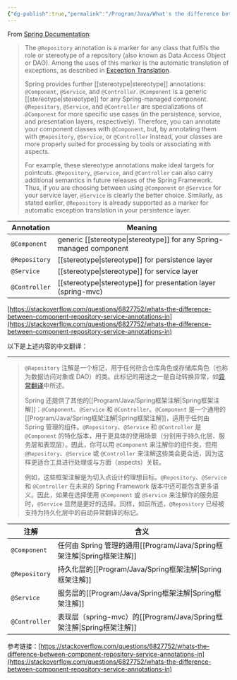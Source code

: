 ```yaml
---
{"dg-publish":true,"permalink":"/Program/Java/What's the difference between @Component, @Repository & @Service annotations in Spring/","noteIcon":"","created":"2024-05-22T16:17:54.146+08:00"}
---
```


From [Spring Documentation](https://docs.spring.io/spring-framework/docs/current/spring-framework-reference/core.html#beans-stereotype-annotations):


> The `@Repository` annotation is a marker for any class that fulfils the role or stereotype of a repository (also known as Data Access Object or DAO). Among the uses of this marker is the automatic translation of exceptions, as described in [Exception Translation](https://docs.spring.io/spring-framework/docs/current/spring-framework-reference/data-access.html#orm-exception-translation).
>
> Spring provides further [[stereotype\|stereotype]]  annotations: `@Component`, `@Service`, and `@Controller`. `@Component` is a generic [[stereotype\|stereotype]] for any Spring-managed component. `@Repository`, `@Service`, and `@Controller` are specializations of `@Component` for more specific use cases (in the persistence, service, and presentation layers, respectively). Therefore, you can annotate your component classes with `@Component`, but, by annotating them with `@Repository`, `@Service`, or `@Controller` instead, your classes are more properly suited for processing by tools or associating with aspects.
>
> For example, these stereotype annotations make ideal targets for pointcuts. `@Repository`, `@Service`, and `@Controller` can also carry additional semantics in future releases of the Spring Framework. Thus, if you are choosing between using `@Component` or `@Service` for your service layer, `@Service` is clearly the better choice. Similarly, as stated earlier, `@Repository` is already supported as a marker for automatic exception translation in your persistence layer.

| Annotation    | Meaning                                             |
| ------------- | --------------------------------------------------- |
| `@Component`  | generic [[stereotype\|stereotype]] for any Spring-managed component |
| `@Repository` |  [[stereotype\|stereotype]]  for persistence layer                    |
| `@Service`    |  [[stereotype\|stereotype]]  for service layer                        |
| `@Controller` |  [[stereotype\|stereotype]]  for presentation layer (spring-mvc)      |

 [https://stackoverflow.com/questions/6827752/whats-the-difference-between-component-repository-service-annotations-in](https://stackoverflow.com/questions/6827752/whats-the-difference-between-component-repository-service-annotations-in)


以下是上述内容的中文翻译：

---

> `@Repository` 注解是一个标记，用于任何符合仓库角色或存储库角色（也称为数据访问对象或 DAO）的类。此标记的用途之一是自动转换异常，如[异常翻译](https://docs.spring.io/spring-framework/docs/current/spring-framework-reference/data-access.html#orm-exception-translation)中所述。
> 
> Spring 还提供了其他的[[Program/Java/Spring框架注解\|Spring框架注解]]：`@Component`、`@Service` 和 `@Controller`。`@Component` 是一个通用的[[Program/Java/Spring框架注解\|Spring框架注解]]，适用于任何由 Spring 管理的组件。`@Repository`、`@Service` 和 `@Controller` 是 `@Component` 的特化版本，用于更具体的使用场景（分别用于持久化层、服务层和表现层）。因此，你可以用 `@Component` 来注解你的组件类，但用 `@Repository`、`@Service` 或 `@Controller` 来注解这些类会更合适，因为这样更适合工具进行处理或与方面（aspects）关联。
> 
> 例如，这些框架注解是为切入点设计的理想目标。`@Repository`、`@Service` 和 `@Controller` 在未来的 Spring Framework 版本中还可能包含更多语义。因此，如果在选择使用 `@Component` 或 `@Service` 来注解你的服务层时，`@Service` 显然是更好的选择。同样，如前所述，`@Repository` 已经被支持为持久化层中的自动异常翻译的标记。

| 注解          | 含义                                               |
| ------------- | --------------------------------------------------- |
| `@Component`  | 任何由 Spring 管理的通用[[Program/Java/Spring框架注解\|Spring框架注解]]               |
| `@Repository` | 持久化层的[[Program/Java/Spring框架注解\|Spring框架注解]]                              |
| `@Service`    | 服务层的[[Program/Java/Spring框架注解\|Spring框架注解]]                                |
| `@Controller` | 表现层（spring-mvc）的[[Program/Java/Spring框架注解\|Spring框架注解]]                  |

参考链接：[https://stackoverflow.com/questions/6827752/whats-the-difference-between-component-repository-service-annotations-in](https://stackoverflow.com/questions/6827752/whats-the-difference-between-component-repository-service-annotations-in)
